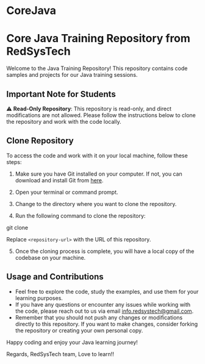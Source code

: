 # CoreJava

# Core Java Training Repository from RedSysTech

Welcome to the Java Training Repository! This repository contains code samples and projects for our Java training sessions.

## Important Note for Students
⚠️ **Read-Only Repository**: This repository is read-only, and direct modifications are not allowed. Please follow the instructions below to clone the repository and work with the code locally.

## Clone Repository
To access the code and work with it on your local machine, follow these steps:

1. Make sure you have Git installed on your computer. If not, you can download and install Git from [here](https://git-scm.com/downloads).

2. Open your terminal or command prompt.

3. Change to the directory where you want to clone the repository.

4. Run the following command to clone the repository:	

git clone <repository-url>

Replace `<repository-url>` with the URL of this repository.

5. Once the cloning process is complete, you will have a local copy of the codebase on your machine.

## Usage and Contributions
- Feel free to explore the code, study the examples, and use them for your learning purposes.
- If you have any questions or encounter any issues while working with the code, please reach out to us via email info.redsystech@gmail.com.
- Remember that you should not push any changes or modifications directly to this repository. If you want to make changes, consider forking the repository or creating your own personal copy.

Happy coding and enjoy your Java learning journey!


Regards,
RedSysTech team,
Love to learn!!
